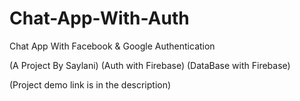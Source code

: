 # Chat-App-With-Auth
Chat App With Facebook &amp; Google Authentication 

(A Project By Saylani)
(Auth with Firebase)
(DataBase with Firebase)

(Project demo link is in the description)
